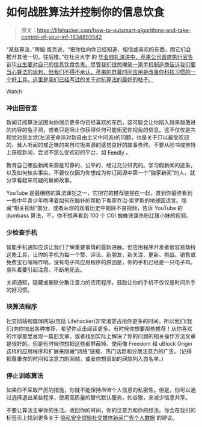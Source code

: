 # 如何战胜算法并控制你的信息饮食

> 原文：<https://lifehacker.com/how-to-outsmart-algorithms-and-take-control-of-your-inf-1834893542>

“某些算法，”蒂姆·库克说，“把你拉向你已经知道、相信或喜欢的东西，而它们会推开其他一切。往后推。”在杜兰大学 的 [毕业典礼演讲中，苹果公司首席执行官告诉毕业生要对自己的信息饮食负责。尽管我们很想嘲笑一家手机制造商告诉我们要当心算法的讽刺，但我们不得不承认，苹果的屏幕时间应用是改善你科技习惯的一个好工具。这里是我们已经写过的关于对抗算法的最好的帖子。](https://www.businessinsider.com/tim-cook-commencement-speech-tulane-urges-grads-to-push-back-2019-5?r=US&IR=T) 

Watch

### 冲出回音室

新闻订阅算法试图向你展示更多你已经喜欢的东西，这可能会让你陷入越来越激进的内容的兔子洞，或者只是阻止你获得任何可能拓宽你视角的信息。这不仅仅是共和党对民主党(左派革命派对新自由主义中间派)的问题，也是关于只以最受欢迎的、耸人听闻的或乏味的来自垃圾来源的感觉良好的故事告终。不要从脸书或推特上获取新闻，尝试不那么受欢迎的平台，如 [Feedly](https://feedly.com/) 。

教育自己哪些新闻来源是可靠的、公平的、经过充分研究的。学习假新闻的迹象，以及如何核实事实。不要仅仅因为你想成为你订阅源中第一个“独家新闻”的人，就分享看起来可疑的新闻故事。

YouTube 是最糟糕的算法罪犯之一，它把它的推荐链接在一起，直到你最终看到一些中年青少年咆哮着如何在脑补的帮助下看穿乔治·索罗斯的地球圆谎言。隐藏“相关视频”部分，或者从你的观看历史中剔除不良视频，告诉 YouTube 的 dumbass 算法，不，你不想再看到 100 个 CGI 蜘蛛侠谋杀粉红猪小妹的视频。

### 少检查手机

智能手机通知应该让我们了解重要事情的最新进展。但应用程序开发者很容易劫持这些工具，让你的手机为每一个赞、评论、新朋友、新关注、更新、挑战、销售或免费宝石嗡嗡作响。没有电子鸡应用程序的原因是，你的手机已经是一只电子鸡，哀叫着要引起注意，不断地死去。

关闭通知，隐藏或删除分散注意力的应用程序，鼓励让你的手机不仅仅是时间杀手的好习惯。

### 块算法程序

社交网站和媒体网站(包括 Lifehacker)非常渴望占用你更多的时间，所以他们(我们)向你抛出各种推荐，希望你点击阅读更多。有时候你想要那些推荐！从你喜欢的作家那里发现一篇旧文章，或者找到实际上解决了你的问题的相关操作方法文章是很好的。但是有时候你想把这些都屏蔽掉。使用像 Freedom 和 uBlock Origin 这样的应用程序和扩展来隐藏“网络”链接、热门话题和分散注意力的广告。(记得把尊重你的时间和注意力的网站，或者你想资助的网站列入白名单。)

### 停止训练算法

如果你不采取严厉的措施，你就不能保持*所有*个人信息的私密性。但是，你可以通过选择退出某些程序，使用高质量的替代默认服务，如谷歌，来减少信息共享。

不要让算法主宰你的生活。收回你的时间，你的注意力和你的想法。你会在我们的标签页上找到更多关于 [隐私](https://lifehacker.com/tag/privacy)[安全](https://lifehacker.com/tag/security)[烦恼](https://lifehacker.com/tag/annoyances)[社交媒体](https://lifehacker.com/tag/social-media)[新闻](https://lifehacker.com/tag/news)[广告](https://lifehacker.com/tag/advertising)[个人数据](https://lifehacker.com/tag/personal-data) 的建议。
